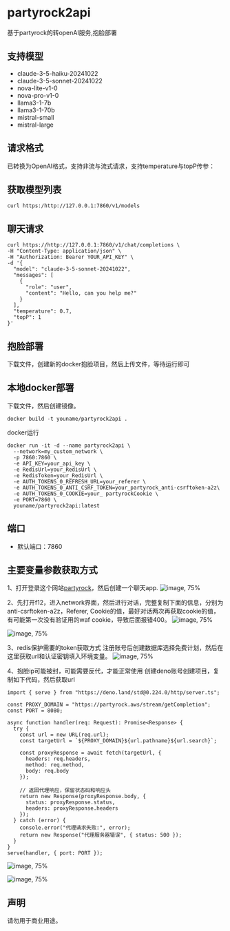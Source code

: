 # partyrock2api
基于partyrock的转openAI服务,抱脸部署
## 支持模型
- claude-3-5-haiku-20241022
- claude-3-5-sonnet-20241022
- nova-lite-v1-0
- nova-pro-v1-0
- llama3-1-7b
- llama3-1-70b
- mistral-small
- mistral-large

## 请求格式
已转换为OpenAI格式，支持非流与流式请求，支持temperature与topP传参：

## 获取模型列表
```
curl https:/http://127.0.0.1:7860/v1/models 
```
## 聊天请求
```
curl https://http://127.0.0.1:7860/v1/chat/completions \
-H "Content-Type: application/json" \
-H "Authorization: Bearer YOUR_API_KEY" \
-d '{
  "model": "claude-3-5-sonnet-20241022",
  "messages": [
    {
      "role": "user", 
      "content": "Hello, can you help me?"
    }
  ],
  "temperature": 0.7,
  "topP": 1
}'
```
## 抱脸部署
下载文件，创建新的docker抱脸项目，然后上传文件，等待运行即可

## 本地docker部署
下载文件，然后创建镜像。

```
docker build -t youname/partyrock2api .
```
docker运行
```
docker run -it -d --name partyrock2api \
  --network=my_custom_network \
  -p 7860:7860 \
  -e API_KEY=your_api_key \
  -e RedisUrl=your_RedisUrl \
  -e RedisToken=your_RedisUrl \
  -e AUTH_TOKENS_0_REFRESH_URL=your_referer \
  -e AUTH_TOKENS_0_ANTI_CSRF_TOKEN=your_partyrock_anti-csrftoken-a2z\
  -e AUTH_TOKENS_0_COOKIE=your_ partyrockCookie \
  -e PORT=7860 \
  youname/partyrock2api:latest
```
## 端口
- 默认端口：7860

## 主要变量参数获取方式
1、打开登录这个网站[partyrock](https://partyrock.aws/)，然后创建一个聊天app.
![image, 75%](https://github.com/user-attachments/assets/6df5667e-9726-4e83-a333-e4bd06e7f0f2)

2、先打开f12，进入network界面，然后进行对话，完整复制下面的信息，分别为anti-csrftoken-a2z，Referer, Cookie的值，最好对话两次再获取cookie的值，有可能第一次没有验证用的waf cookie，导致后面报错400。
![image, 75%](https://github.com/user-attachments/assets/b6af3cd8-5cea-4488-b804-ae07525c8a0e)

![image, 75%](https://github.com/user-attachments/assets/73323b2d-000d-42de-973b-b8ed0eb7cef5)

3、redis保护需要的token获取方式
注册账号后创建数据库选择免费计划，然后在这里获取url和认证密钥填入环境变量。
![image, 75%](https://github.com/user-attachments/assets/1c8afafa-ea18-43d0-92ba-0d5b4723e744)

4、抱脸ip可能被封，可能需要反代，才能正常使用
创建deno账号创建项目，复制如下代码，然后获取url
```
import { serve } from "https://deno.land/std@0.224.0/http/server.ts";

const PROXY_DOMAIN = "https://partyrock.aws/stream/getCompletion";
const PORT = 8080;

async function handler(req: Request): Promise<Response> {
  try {
    const url = new URL(req.url);
    const targetUrl = `${PROXY_DOMAIN}${url.pathname}${url.search}`;

    const proxyResponse = await fetch(targetUrl, {
      headers: req.headers,
      method: req.method,
      body: req.body
    });

    // 返回代理响应，保留状态码和响应头
    return new Response(proxyResponse.body, {
      status: proxyResponse.status,
      headers: proxyResponse.headers
    });
  } catch (error) {
    console.error("代理请求失败:", error);
    return new Response("代理服务器错误", { status: 500 });
  }
}
serve(handler, { port: PORT });
```
![image, 75%](https://github.com/user-attachments/assets/61f9d02d-90b4-4276-8d9b-cfbc932a4387)

![image, 75%](https://github.com/user-attachments/assets/c3aef6cd-2582-4077-ad2b-067d8e7756ca)

## 声明
请勿用于商业用途。
